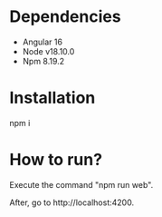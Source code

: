 # Dependencies

- Angular 16
- Node v18.10.0
- Npm 8.19.2

# Installation

npm i

# How to run?

Execute the command "npm run web".

After, go to http://localhost:4200.
